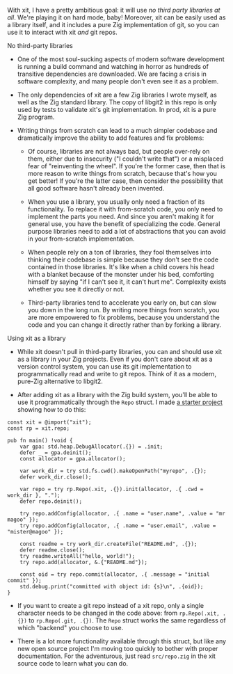 With xit, I have a pretty ambitious goal: it will use *no third party libraries at all*. We're playing it on hard mode, baby! Moreover, xit can be easily used as a library itself, and it includes a pure Zig implementation of git, so you can use it to interact with xit *and* git repos.

No third-party libraries

* One of the most soul-sucking aspects of modern software development is running a build command and watching in horror as hundreds of transitive dependencies are downloaded. We are facing a crisis in software complexity, and many people don't even see it as a problem.

* The only dependencies of xit are a few Zig libraries I wrote myself, as well as the Zig standard library. The copy of libgit2 in this repo is only used by tests to validate xit's git implementation. In prod, xit is a pure Zig program.

* Writing things from scratch can lead to a much simpler codebase and dramatically improve the ability to add features and fix problems:

  * Of course, libraries are not always bad, but people over-rely on them, either due to insecurity ("I couldn't write that") or a misplaced fear of "reinventing the wheel". If you're the former case, then that is more reason to write things from scratch, because that's how you get better! If you're the latter case, then consider the possibility that all good software hasn't already been invented.

  * When you use a library, you usually only need a fraction of its functionality. To replace it with from-scratch code, you only need to implement the parts you need. And since you aren't making it for general use, you have the benefit of specializing the code. General purpose libraries need to add a lot of abstractions that you can avoid in your from-scratch implementation.

  * When people rely on a ton of libraries, they fool themselves into thinking their codebase is simple because they don't see the code contained in those libraries. It's like when a child covers his head with a blanket because of the monster under his bed, comforting himself by saying "if I can't see it, it can't hurt me". Complexity exists whether you see it directly or not.

  * Third-party libraries tend to accelerate you early on, but can slow you down in the long run. By writing more things from scratch, you are more empowered to fix problems, because you understand the code and you can change it directly rather than by forking a library.

Using xit as a library

* While xit doesn't pull in third-party libraries, you can and should use xit as a library in your Zig projects. Even if you don't care about xit as a version control system, you can use its git implementation to programmatically read and write to git repos. Think of it as a modern, pure-Zig alternative to libgit2.

* After adding xit as a library with the Zig build system, you'll be able to use it programmatically through the `Repo` struct. I made [a starter project](https://github.com/radarroark/xitstarter) showing how to do this:

```zig
const xit = @import("xit");
const rp = xit.repo;

pub fn main() !void {
    var gpa: std.heap.DebugAllocator(.{}) = .init;
    defer _ = gpa.deinit();
    const allocator = gpa.allocator();

    var work_dir = try std.fs.cwd().makeOpenPath("myrepo", .{});
    defer work_dir.close();

    var repo = try rp.Repo(.xit, .{}).init(allocator, .{ .cwd = work_dir }, ".");
    defer repo.deinit();

    try repo.addConfig(allocator, .{ .name = "user.name", .value = "mr magoo" });
    try repo.addConfig(allocator, .{ .name = "user.email", .value = "mister@magoo" });

    const readme = try work_dir.createFile("README.md", .{});
    defer readme.close();
    try readme.writeAll("hello, world!");
    try repo.add(allocator, &.{"README.md"});

    const oid = try repo.commit(allocator, .{ .message = "initial commit" });
    std.debug.print("committed with object id: {s}\n", .{oid});
}
```

* If you want to create a git repo instead of a xit repo, only a single character needs to be changed in the code above: from `rp.Repo(.xit, .{})` to `rp.Repo(.git, .{})`. The `Repo` struct works the same regardless of which "backend" you choose to use.

* There is a lot more functionality available through this struct, but like any new open source project I'm moving too quickly to bother with proper documentation. For the adventurous, just read `src/repo.zig` in the xit source code to learn what you can do.
